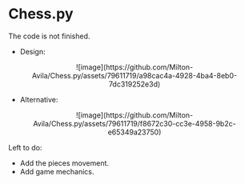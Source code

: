 # Chess.py

The code is not finished.

* Design: <br/>
<div align="center">
![image](https://github.com/Milton-Avila/Chess.py/assets/79611719/a98cac4a-4928-4ba4-8eb0-7dc319252e3d)
</div>

* Alternative: <br/>
<div align="center">
![image](https://github.com/Milton-Avila/Chess.py/assets/79611719/f8672c30-cc3e-4958-9b2c-e65349a23750)
</div>

Left to do:
* Add the pieces movement.
* Add game mechanics.
